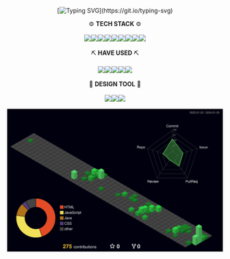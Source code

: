 <!--![woolen's GitHub stats](https://github-readme-stats.vercel.app/api?username=woolen-h&show_icons=true&theme=radical)-->
<div align="center">
  
  [![Typing SVG](https://readme-typing-svg.demolab.com?font=Permanent+Marker&size=36&duration=3000&pause=500&color=F7F7F7&background=000000&center=true&multiline=true&random=false&width=850&height=60&lines=Welcome+to+my+Github!)](https://git.io/typing-svg)
  
  ⚙ <strong>TECH STACK</strong> ⚙<br><br>
  <img src="https://img.shields.io/badge/HTML5-E34F26?style=flat-square&logo=HTML5&logoColor=white"><img src="https://img.shields.io/badge/CSS-1572B6?style=flat-square&logo=CSS3&logoColor=white"><img src="https://img.shields.io/badge/JAVASCRIPT-F7DF1E?style=flat-square&logo=JAVASCRIPT&logoColor=black"><img src="https://img.shields.io/badge/JQUERY-0769AD?style=flat-square&logo=JQUERY&logoColor=white"><img src="https://img.shields.io/badge/BOOTSTRAP-7952B3?style=flat-square&logo=BOOTSTRAP&logoColor=white"><img src="https://img.shields.io/badge/swiper-6332F6?style=flat-square&logo=swiper&logoColor=white"><img src="https://img.shields.io/badge/STORYBOOK-FF4785?style=flat-square&logo=STORYBOOK&logoColor=white"><img src="https://img.shields.io/badge/GIT-F05032?style=flat-square&logo=GIT&logoColor=white"><img src="https://img.shields.io/badge/GITHUB-181717?style=flat-square&logo=GITHUB&logoColor=white">
  
  ⛏ <strong>HAVE USED</strong> ⛏<br><br>
  <img src="https://img.shields.io/badge/REACT-61DAFB?style=flat-square&logo=REACT&logoColor=black"><img src="https://img.shields.io/badge/VUE.js-4FC08D?style=flat-square&logo=VUE.js&logoColor=white"><img src="https://img.shields.io/badge/AWS-232F3E?style=flat-square&logo=amazon-AWS&logoColor=white"><img src="https://img.shields.io/badge/TOMCAT-F8DC75?style=flat-square&logo=apache-tomcat&logoColor=black"><img src="https://img.shields.io/badge/mariaDB-003545?style=flat-square&logo=mariaDB&logoColor=white">
  
  🎇 <strong>DESIGN TOOL</strong> 🎇<br><br>
  <img src="https://img.shields.io/badge/PHOTOSHOP-31A8FF?style=flat-square&logo=adobe-photoshop&logoColor=white"><img src="https://img.shields.io/badge/ILLUSTRATOR-FF9A00?style=flat-square&logo=adobe-illustrator&logoColor=white"><img src="https://img.shields.io/badge/INDESIGN-FF3366?style=flat-square&logo=adobe-indesign&logoColor=white">
</div>

![](./profile-3d-contrib/profile-night-green.svg)
